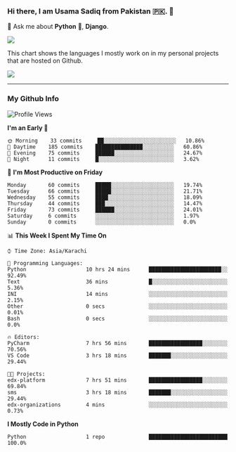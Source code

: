 ### Hi there, I am Usama Sadiq from Pakistan 🇵🇰. 👋

💬 Ask me about **Python** 🐍, **Django**. <!-- , Testing, Docker, Jenkins Automation, -->

<!--  
🗣 I love to talk about
  - Automating day-to-day stuff using Python
  - **Urdu Literature** 📚, **Anime** 💻, **Manga** 📜, **Light Novels** 📜, **Comics** 📱.  
-->

<img align="center" src="https://github-readme-stats.vercel.app/api?username=UsamaSadiq&custom_title=My Stats&show_icons=true&theme=dark&count_private=true&include_all_commits=true" />

This chart shows the languages I mostly work on in my personal projects that are hosted on Github.

<img align="center" src="https://github-readme-stats.vercel.app/api/top-langs/?username=UsamaSadiq&langs_count=10&layout=compact" />

--- 
### My Github Info
<!--START_SECTION:waka-->
![Profile Views](http://img.shields.io/badge/Profile%20Views-0-blue)

**I'm an Early 🐤** 

```text
🌞 Morning    33 commits     ██░░░░░░░░░░░░░░░░░░░░░░░   10.86% 
🌆 Daytime    185 commits    ███████████████░░░░░░░░░░   60.86% 
🌃 Evening    75 commits     ██████░░░░░░░░░░░░░░░░░░░   24.67% 
🌙 Night      11 commits     █░░░░░░░░░░░░░░░░░░░░░░░░   3.62%

```
📅 **I'm Most Productive on Friday** 

```text
Monday       60 commits     █████░░░░░░░░░░░░░░░░░░░░   19.74% 
Tuesday      66 commits     █████░░░░░░░░░░░░░░░░░░░░   21.71% 
Wednesday    55 commits     ████░░░░░░░░░░░░░░░░░░░░░   18.09% 
Thursday     44 commits     ███░░░░░░░░░░░░░░░░░░░░░░   14.47% 
Friday       73 commits     ██████░░░░░░░░░░░░░░░░░░░   24.01% 
Saturday     6 commits      ░░░░░░░░░░░░░░░░░░░░░░░░░   1.97% 
Sunday       0 commits      ░░░░░░░░░░░░░░░░░░░░░░░░░   0.0%

```


📊 **This Week I Spent My Time On** 

```text
⌚︎ Time Zone: Asia/Karachi

💬 Programming Languages: 
Python                   10 hrs 24 mins      ███████████████████████░░   92.49% 
Text                     36 mins             █░░░░░░░░░░░░░░░░░░░░░░░░   5.36% 
INI                      14 mins             ░░░░░░░░░░░░░░░░░░░░░░░░░   2.15% 
Other                    0 secs              ░░░░░░░░░░░░░░░░░░░░░░░░░   0.01% 
Bash                     0 secs              ░░░░░░░░░░░░░░░░░░░░░░░░░   0.0%

🔥 Editors: 
PyCharm                  7 hrs 56 mins       █████████████████░░░░░░░░   70.56% 
VS Code                  3 hrs 18 mins       ███████░░░░░░░░░░░░░░░░░░   29.44%

🐱‍💻 Projects: 
edx-platform             7 hrs 51 mins       █████████████████░░░░░░░░   69.84% 
sms                      3 hrs 18 mins       ███████░░░░░░░░░░░░░░░░░░   29.44% 
edx-organizations        4 mins              ░░░░░░░░░░░░░░░░░░░░░░░░░   0.73%

```

**I Mostly Code in Python** 

```text
Python                   1 repo              █████████████████████████   100.0%

```



<!--END_SECTION:waka-->
<!--
**UsamaSadiq/UsamaSadiq** is a ✨ _special_ ✨ repository because its `README.md` (this file) appears on your GitHub profile.

Here are some ideas to get you started:

- 🔭 I’m currently working on ...
- 🌱 I’m currently learning ...
- 👯 I’m looking to collaborate on ...
- 🤔 I’m looking for help with ...
- 📫 How to reach me: ...
- 😄 Pronouns: ...
- ⚡ Fun fact: ...
-->
